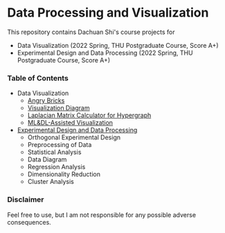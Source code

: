 # Data Processing and Visualization

This repository contains Dachuan Shi's course projects for
- Data Visualization (2022 Spring, THU Postgraduate Course, Score A+)
- Experimental Design and Data Processing (2022 Spring, THU Postgraduate Course, Score A+)


### Table of Contents
- Data Visualization
  - [Angry Bricks](./Angry%20Bricks)
  - [Visualization Diagram](./Visualization%20Diagram)
  - [Laplacian Matrix Calculator for Hypergraph](./Laplacian%20Matrix%20Calculator%20for%20Hypergraph)
  - [ML&DL-Assisted Visualization](./ML%26DL-Assisted%20Visualization)
- [Experimental Design and Data Processing](./Experiment%20Design%20And%20Data%20Processing)
  - Orthogonal Experimental Design
  - Preprocessing of Data
  - Statistical Analysis
  - Data Diagram
  - Regression Analysis
  - Dimensionality Reduction
  - Cluster Analysis

### Disclaimer
Feel free to use, but I am not responsible for any possible adverse consequences. 